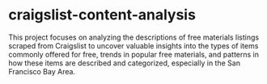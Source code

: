 # craigslist-content-analysis
This project focuses on analyzing the descriptions of free materials listings scraped from Craigslist to uncover valuable insights into the types of items commonly offered for free, trends in popular free materials, and patterns in how these items are described and categorized, especially in the San Francisco Bay Area.
